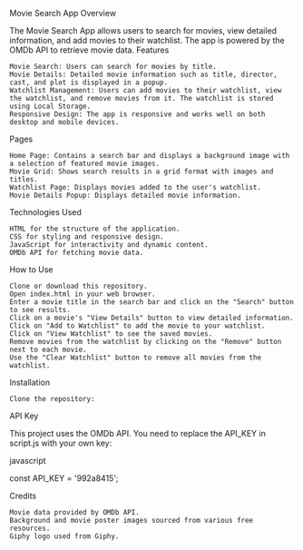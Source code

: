 Movie Search App
Overview

The Movie Search App allows users to search for movies, view detailed information, and add movies to their watchlist. The app is powered by the OMDb API to retrieve movie data.
Features

    Movie Search: Users can search for movies by title.
    Movie Details: Detailed movie information such as title, director, cast, and plot is displayed in a popup.
    Watchlist Management: Users can add movies to their watchlist, view the watchlist, and remove movies from it. The watchlist is stored using Local Storage.
    Responsive Design: The app is responsive and works well on both desktop and mobile devices.

Pages

    Home Page: Contains a search bar and displays a background image with a selection of featured movie images.
    Movie Grid: Shows search results in a grid format with images and titles.
    Watchlist Page: Displays movies added to the user's watchlist.
    Movie Details Popup: Displays detailed movie information.

Technologies Used

    HTML for the structure of the application.
    CSS for styling and responsive design.
    JavaScript for interactivity and dynamic content.
    OMDb API for fetching movie data.

How to Use

    Clone or download this repository.
    Open index.html in your web browser.
    Enter a movie title in the search bar and click on the "Search" button to see results.
    Click on a movie's "View Details" button to view detailed information.
    Click on "Add to Watchlist" to add the movie to your watchlist.
    Click on "View Watchlist" to see the saved movies.
    Remove movies from the watchlist by clicking on the "Remove" button next to each movie.
    Use the "Clear Watchlist" button to remove all movies from the watchlist.

Installation

    Clone the repository:


API Key

This project uses the OMDb API. You need to replace the API_KEY in script.js with your own key:

javascript

const API_KEY = '992a8415';

Credits

    Movie data provided by OMDb API.
    Background and movie poster images sourced from various free resources.
    Giphy logo used from Giphy.

